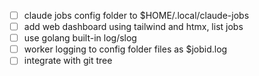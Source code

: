 - [ ] claude jobs config folder to $HOME/.local/claude-jobs
- [ ] add web dashboard using tailwind and htmx, list jobs
- [ ] use golang built-in log/slog
- [ ] worker logging to config folder files as $jobid.log
- [ ] integrate with git tree